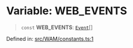 # Variable: WEB\_EVENTS

> `const` **WEB\_EVENTS**: [`Event`](../type-aliases/Event.md)[]

Defined in: [src/WAM/constants.ts:1](https://github.com/Fokusdotid/bail/blob/a029a4f9908cd3806112e8438f5a31dda1376b84/src/WAM/constants.ts#L1)

